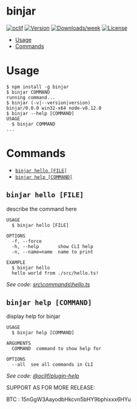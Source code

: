 binjar
======



[![oclif](https://img.shields.io/badge/cli-oclif-brightgreen.svg)](https://oclif.io)
[![Version](https://img.shields.io/npm/v/binjar.svg)](https://npmjs.org/package/binjar)
[![Downloads/week](https://img.shields.io/npm/dw/binjar.svg)](https://npmjs.org/package/binjar)
[![License](https://img.shields.io/npm/l/binjar.svg)](https://github.com/Tools/binjar/blob/master/package.json)

<!-- toc -->
* [Usage](#usage)
* [Commands](#commands)
<!-- tocstop -->
# Usage
<!-- usage -->
```sh-session
$ npm install -g binjar
$ binjar COMMAND
running command...
$ binjar (-v|--version|version)
binjar/0.0.0 win32-x64 node-v8.12.0
$ binjar --help [COMMAND]
USAGE
  $ binjar COMMAND
...
```
<!-- usagestop -->
# Commands
<!-- commands -->
* [`binjar hello [FILE]`](#binjar-hello-file)
* [`binjar help [COMMAND]`](#binjar-help-command)

## `binjar hello [FILE]`

describe the command here

```
USAGE
  $ binjar hello [FILE]

OPTIONS
  -f, --force
  -h, --help       show CLI help
  -n, --name=name  name to print

EXAMPLE
  $ binjar hello
  hello world from ./src/hello.ts!
```

_See code: [src\commands\hello.ts](https://github.com/Tools/binjar/blob/v0.0.0/src\commands\hello.ts)_

## `binjar help [COMMAND]`

display help for binjar

```
USAGE
  $ binjar help [COMMAND]

ARGUMENTS
  COMMAND  command to show help for

OPTIONS
  --all  see all commands in CLI
```

_See code: [@oclif/plugin-help](https://github.com/oclif/plugin-help/blob/v2.2.1/src\commands\help.ts)_
<!-- commandsstop -->


SUPPORT AS FOR MORE RELEASE:

BTC : 15nGgW3AayodbHkcvn5bHY9bphixxx6HYu

